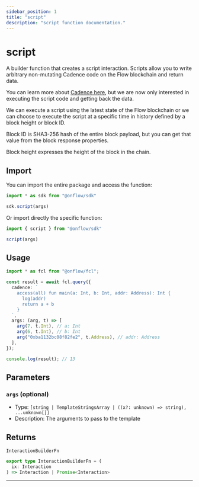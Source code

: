 ```yaml
---
sidebar_position: 1
title: "script"
description: "script function documentation."
---
```


<!-- THIS DOCUMENT IS AUTO-GENERATED FROM [onflow/sdk/src/build/build-script.ts](https://github.com/onflow/fcl-js/tree/master/packages/sdk/src/build/build-script.ts). DO NOT EDIT MANUALLY -->

# script

A builder function that creates a script interaction. Scripts allow you to write arbitrary non-mutating Cadence code on the Flow blockchain and return data.

You can learn more about [Cadence here](https://cadence-lang.org/docs/language), but we are now only interested in executing the script code and getting back the data.

We can execute a script using the latest state of the Flow blockchain or we can choose to execute the script at a specific time in history defined by a block height or block ID.

Block ID is SHA3-256 hash of the entire block payload, but you can get that value from the block response properties.

Block height expresses the height of the block in the chain.

## Import

You can import the entire package and access the function:

```typescript
import * as sdk from "@onflow/sdk"

sdk.script(args)
```

Or import directly the specific function:

```typescript
import { script } from "@onflow/sdk"

script(args)
```

## Usage

```typescript
import * as fcl from "@onflow/fcl";

const result = await fcl.query({
  cadence: `
    access(all) fun main(a: Int, b: Int, addr: Address): Int {
      log(addr)
      return a + b
    }
  `,
  args: (arg, t) => [
    arg(7, t.Int), // a: Int
    arg(6, t.Int), // b: Int
    arg("0xba1132bc08f82fe2", t.Address), // addr: Address
  ],
});

console.log(result); // 13
```

## Parameters

### `args` (optional)

- Type: `[string | TemplateStringsArray | ((x?: unknown) => string), ...unknown[]]`
- Description: The arguments to pass to the template



## Returns

`InteractionBuilderFn`

```typescript
export type InteractionBuilderFn = (
  ix: Interaction
) => Interaction | Promise<Interaction>
```

---